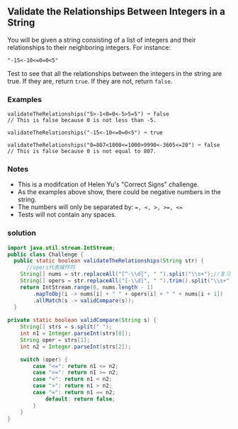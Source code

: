 ## Validate the Relationships Between Integers in a String

You will be given a string consisting of a list of integers and their relationships to their neighboring integers. For instance:

```
"-15<-10<=0=0<5"
```

Test to see that all the relationships between the integers in the string are true. If they are, return `true`. If they are not, return `false`.

### Examples

```
validateTheRelationships("5>-1<0=0<-5>5=5") ➞ false
// This is false because 0 is not less than -5.

validateTheRelationships("-15<-10<=0=0<5") ➞ true

validateTheRelationships("0=807<1000<=1000>9990<-3605<=20") ➞ false
// This is false because 0 is not equal to 807.
```

### Notes

- This is a modifcation of Helen Yu's "Correct Signs" challenge.
- As the examples above show, there could be negative numbers in the string.
- The numbers will only be separated by: `=, <, >, >=, <=`
- Tests will not contain any spaces.



### solution

```java
import java.util.stream.IntStream;
public class Challenge {
  public static boolean validateTheRelationships(String str) {
      //opers代表操作符
	String[] nums = str.replaceAll("[^-\\d]", " ").split("\\s+");//复习[^ ]
    String[] opers = str.replaceAll("[-\\d]", " ").trim().split("\\s+");//优美的替换
    return IntStream.range(0, nums.length - 1)
        .mapToObj(i -> nums[i] + " " + opers[i] + " " + nums[i + 1])
        .allMatch(s -> validCompare(s));
  }
	
private static boolean validCompare(String s) {
	String[] strs = s.split(" ");
	int n1 = Integer.parseInt(strs[0]);
	String oper = strs[1];
	int n2 = Integer.parseInt(strs[2]);

	switch (oper) {
  		case "<=": return n1 <= n2;
  		case ">=": return n1 >= n2;
  		case "<": return n1 < n2;
  		case ">": return n1 > n2;
 		case "=": return n1 == n2;
			default: return false;
		}
	}
}
```
